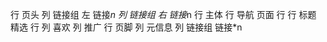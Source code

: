 行 页头
    列 链接组 左
        链接*n
    列 链接组 右
        链接*n
行 主体
    行 导航 页面
    行 
        行 标题 精选
        行 
            列 喜欢
            列 推广
行 页脚
    列 元信息
    列 链接组
        链接*n